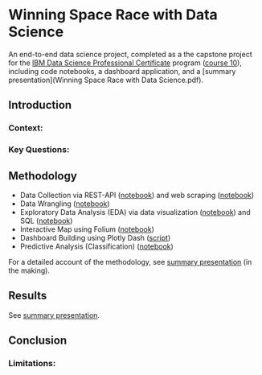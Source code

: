# Winning Space Race with Data Science
An end-to-end data science project, completed as a the capstone project for the [IBM Data Science Professional Certificate](https://www.coursera.org/professional-certificates/ibm-data-science) program ([course 10](https://www.coursera.org/learn/applied-data-science-capstone?specialization=ibm-data-science)), including code notebooks, a dashboard application, and a [summary presentation](Winning Space Race with Data Science.pdf).


## Introduction

### Context:


### Key Questions:



## Methodology

- Data Collection via REST-API ([notebook](Code/1__Data_Collection__API.ipynb)) and web scraping ([notebook](Code/2__Data_Collection__Webscraping.ipynb))
- Data Wrangling ([notebook](Code/3__Data_Wrangling.ipynb))
- Exploratory Data Analysis (EDA) via data visualization ([notebook](Code/4__EDA_DataViz.ipynb)) and SQL ([notebook](Code/5__EDA_SQL.ipynb))
- Interactive Map using Folium ([notebook](Code/6__VizAnalytics_Folium.ipynb))
- Dashboard Building using Plotly Dash ([script](Code/7__spacex_dash_app.py))
- Predictive Analysis (Classification) ([notebook](Code/8__Predictive_Analysis.ipynb))

For a detailed account of the methodology, see [summary presentation]() (in the making).


## Results

See [summary presentation]().


## Conclusion



### Limitations:



